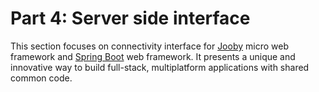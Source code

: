 # Part 4: Server side interface

This section focuses on connectivity interface for [Jooby](https://jooby.org/) micro web framework and [Spring Boot](https://spring.io/projects/spring-boot) web framework. It presents a unique and innovative way to build full-stack, multiplatform applications with shared common code.



